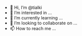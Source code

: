 - 👋 Hi, I’m @tialki
- 👀 I’m interested in ...
- 🌱 I’m currently learning ...
- 💞️ I’m looking to collaborate on ...
- 📫 How to reach me ...

<!---
tialki/tialki is a ✨ special ✨ repository because its `README.md` (this file) appears on your GitHub profile.
You can click the Preview link to take a look at your changes.
--->

